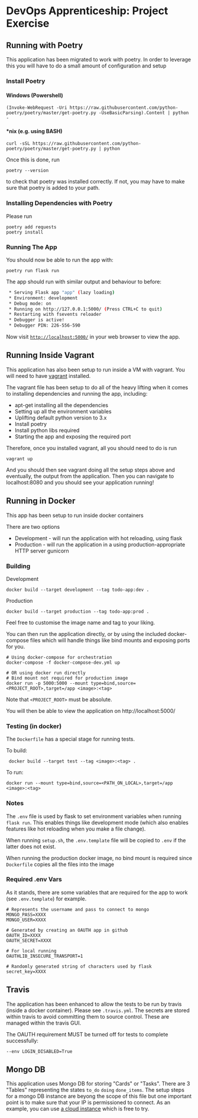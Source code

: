 # DevOps Apprenticeship: Project Exercise

## Running with Poetry
This application has been migrated to work with poetry. In order to leverage this you will have to do a small amount of
configuration and setup

### Install Poetry

#### Windows (Powershell)
    (Invoke-WebRequest -Uri https://raw.githubusercontent.com/python-poetry/poetry/master/get-poetry.py -UseBasicParsing).Content | python -

#### *nix (e.g. using BASH)
    curl -sSL https://raw.githubusercontent.com/python-poetry/poetry/master/get-poetry.py | python
    
Once this is done, run
    
    poetry --version
to check that poetry was installed correctly. If not, you may have to make sure that poetry is added to your path.

### Installing Dependencies with Poetry
Please run

    poetry add requests
    poetry install
    
### Running The App
You should now be able to run the app with:

    poetry run flask run
The app should run with similar output and behaviour to before:
```bash
 * Serving Flask app "app" (lazy loading)
 * Environment: development
 * Debug mode: on
 * Running on http://127.0.0.1:5000/ (Press CTRL+C to quit)
 * Restarting with fsevents reloader
 * Debugger is active!
 * Debugger PIN: 226-556-590
```
Now visit [`http://localhost:5000/`](http://localhost:5000/) in your web browser to view the app.

## Running Inside Vagrant
This application has also been setup to run inside a VM with vagrant. You will need to have [vagrant](https://www.vagrantup.com/)
installed.

The vagrant file has been setup to do all of the heavy lifting when it comes to installing dependencies and running the
app, including:
- apt-get installing all the dependencies
- Setting up all the environment variables
- Uplifting default python version to 3.x
- Install poetry
- Install python libs required
- Starting the app and exposing the required port

Therefore, once you installed vagrant, all you should need to do is run

    vagrant up

And you should then see vagrant doing all the setup steps above and eventually, the output from the application.
Then you can navigate to localhost:8080 and you should see your application running!

## Running in Docker
This app has been setup to run inside docker containers

There are two options
- Development - will run the application with hot reloading, using flask
- Production - will run the application in a using production-appropriate HTTP server gunicorn

### Building
Development
    
    docker build --target development --tag todo-app:dev .
    
Production

    docker build --target production --tag todo-app:prod .
    
Feel free to customise the image name and tag to your liking.

You can then run the application directly, or by using the included docker-compose files which will handle things like 
bind mounts and exposing ports for you.

    # Using docker-compose for orchestration
    docker-compose -f docker-compose-dev.yml up
    
    # OR using docker run directly
    # Bind mount not required for production image
    docker run -p 5000:5000 --mount type=bind,source=<PROJECT_ROOT>,target=/app <image>:<tag>
    
Note that `<PROJECT_ROOT>` must be absolute.

You will then be able to view the application on http://localhost:5000/

### Testing (in docker)
The `Dockerfile` has a special stage for running tests.

To build:
    
     docker build --target test --tag <image>:<tag> .
To run:

    docker run --mount type=bind,source=<PATH_ON_LOCAL>,target=/app <image>:<tag>

### Notes

The `.env` file is used by flask to set environment variables when running `flask run`. This enables things like
development mode (which also enables features like hot reloading when you make a file change).

When running `setup.sh`, the `.env.template` file will be copied to `.env` if the latter does not exist.

When running the production docker image, no bind mount is required since `Dockerfile` copies all the files into the image

### Required .env Vars
As it stands, there are some variables that are required for the app to work (see `.env.template`) for example.

```lang-sh
# Represents the username and pass to connect to mongo
MONGO_PASS=XXXX
MONGO_USER=XXXX

# Generated by creating an OAUTH app in github
OAUTH_ID=XXXX 
OAUTH_SECRET=XXXX

# For local running
OAUTHLIB_INSECURE_TRANSPORT=1

# Randomly generated string of characters used by flask
secret_key=XXXX
```
    
## Travis
The application has been enhanced to allow the tests to be run by travis (inside a docker container). Please see `.travis.yml`.
The secrets are stored within travis to avoid committing them to source control. These are managed within the travis GUI.

The OAUTH requirement MUST be turned off for tests to complete successfully:

    --env LOGIN_DISABLED=True
    
## Mongo DB
This application uses Mongo DB for storing "Cards" or "Tasks". There are 3 "Tables" representing the states `to_do` `doing` `done_items`.
The setup steps for a mongo DB instance are beyong the scope of this file but one important point is to make sure that your IP is permissioned to connect.
As an example, you can use [a cloud instance](https://www.mongodb.com/cloud) which is free to try.